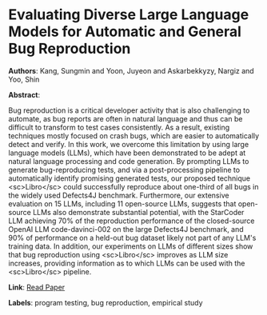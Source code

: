 # Evaluating Diverse Large Language Models for Automatic and General Bug Reproduction

**Authors**: Kang, Sungmin and Yoon, Juyeon and Askarbekkyzy, Nargiz and Yoo, Shin

**Abstract**:

Bug reproduction is a critical developer activity that is also challenging to automate, as bug reports are often in natural language and thus can be difficult to transform to test cases consistently. As a result, existing techniques mostly focused on crash bugs, which are easier to automatically detect and verify. In this work, we overcome this limitation by using large language models (LLMs), which have been demonstrated to be adept at natural language processing and code generation. By prompting LLMs to generate bug-reproducing tests, and via a post-processing pipeline to automatically identify promising generated tests, our proposed technique &lt;sc&gt;Libro&lt;/sc&gt; could successfully reproduce about one-third of all bugs in the widely used Defects4J benchmark. Furthermore, our extensive evaluation on 15 LLMs, including 11 open-source LLMs, suggests that open-source LLMs also demonstrate substantial potential, with the StarCoder LLM achieving 70\% of the reproduction performance of the closed-source OpenAI LLM code-davinci-002 on the large Defects4J benchmark, and 90\% of performance on a held-out bug dataset likely not part of any LLM's training data. In addition, our experiments on LLMs of different sizes show that bug reproduction using &lt;sc&gt;Libro&lt;/sc&gt; improves as LLM size increases, providing information as to which LLMs can be used with the &lt;sc&gt;Libro&lt;/sc&gt; pipeline.

**Link**: [Read Paper](https://doi.org/10.1109/TSE.2024.3450837)

**Labels**: program testing, bug reproduction, empirical study
